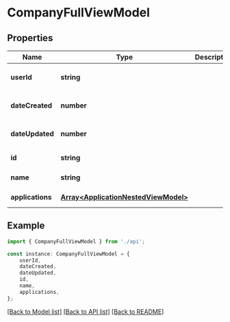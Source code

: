 # CompanyFullViewModel


## Properties

Name | Type | Description | Notes
------------ | ------------- | ------------- | -------------
**userId** | **string** |  | [optional] [default to undefined]
**dateCreated** | **number** |  | [optional] [default to undefined]
**dateUpdated** | **number** |  | [optional] [default to undefined]
**id** | **string** |  | [default to undefined]
**name** | **string** |  | [default to undefined]
**applications** | [**Array&lt;ApplicationNestedViewModel&gt;**](ApplicationNestedViewModel.md) |  | [default to undefined]

## Example

```typescript
import { CompanyFullViewModel } from './api';

const instance: CompanyFullViewModel = {
    userId,
    dateCreated,
    dateUpdated,
    id,
    name,
    applications,
};
```

[[Back to Model list]](../README.md#documentation-for-models) [[Back to API list]](../README.md#documentation-for-api-endpoints) [[Back to README]](../README.md)
